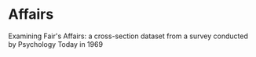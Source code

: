 # Affairs
Examining Fair's Affairs: a cross-section dataset from a survey conducted by Psychology Today in 1969
